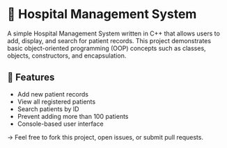 # 🏥 Hospital Management System

A simple Hospital Management System written in C++ that allows users to add, display, and search for patient records. This project demonstrates basic object-oriented programming (OOP) concepts such as classes, objects, constructors, and encapsulation.

## 📌 Features

- Add new patient records
- View all registered patients
- Search patients by ID
- Prevent adding more than 100 patients
- Console-based user interface


-> Feel free to fork this project, open issues, or submit pull requests.
